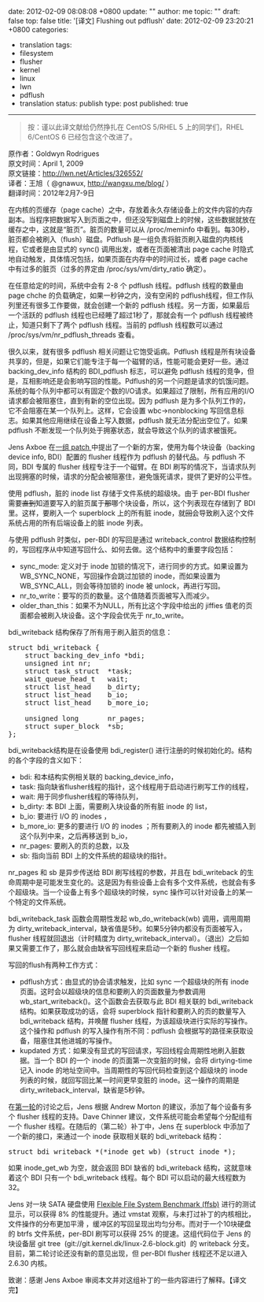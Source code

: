 date: 2012-02-09 08:08:08 +0800
update: ""
author: me
topic: ""
draft: false
top: false
title: '[译文] Flushing out pdflush'
date: 2012-02-09 23:20:21 +0800
categories:
- translation
tags:
- filesystem
- flusher
- kernel
- linux
- lwn
- pdflush
- translation
status: publish
type: post
published: true
---
<blockquote>按：谨以此译文献给仍然挣扎在 CentOS 5/RHEL 5 上的同学们，RHEL 6/CentOS 6 已经包含这个改进了。</p></blockquote>

<p>原作者：Goldwyn Rodrigues<br />
原文时间：April 1, 2009<br />
原文链接：<a href="http://lwn.net/Articles/326552/">http://lwn.net/Articles/326552/ </a><br />
译者：王旭（ @gnawux, <a href="http://wangxu.me/blog/">http://wangxu.me/blog/</a> ）<br />
翻译时间：2012年2月7-9日</p>

<p>在内核的页缓存（page cache）之中，存放着永久存储设备上的文件内容的内存副本。当程序把数据写入到页面之中，但还没写到磁盘上的时候，这些数据就放在缓存之中，这就是“脏页”。脏页的数量可以从 /proc/meminfo 中看到。每30秒，脏页都会被刷入（flush）磁盘。Pdflush 是一组负责将脏页刷入磁盘的内核线程，它或者是由显式的 sync() 调用出发，或者在页面被清出 page cache 时隐式地自动触发，具体情况包括，如果页面在内存中的时间过长，或者 page cache 中有过多的脏页（过多的界定由 /proc/sys/vm/dirty_ratio 确定）。</p>

<p>在任意给定的时间，系统中会有 2-8 个 pdflush 线程。pdflush 线程的数量由 page chche 的负载确定，如果一秒钟之内，没有空闲的 pdflush线程，但工作队列里还有很多工作要做，就会创建一个新的 pdflush 线程。另一方面，如果最后一个活跃的 pdflush 线程也已经睡了超过1秒了，那就会有一个 pdflush 线程被终止，知道只剩下了两个 pdflush 线程。当前的 pdflush 线程数可以通过 /proc/sys/vm/nr_pdflush_threads 查看。</p>

<p>很久以来，就有很多 pdflush 相关问题让它饱受诟病。Pdflush 线程是所有块设备共享的，但是，如果它们能专注于每一个磁臂的话，性能可能会更好一些。通过 backing_dev_info 结构的 BDI_pdflush 标志，可以避免 pdflush 线程的竞争，但是，互相影响还是会影响写回的性能。Pdflush的另一个问题是请求的饥饿问题。系统的每个队列中都可以有固定个数的I/O请求。如果超过了限制，所有应用的I/O请求都会被阻塞住，直到有新的空位出现。因为 pdflush 是为多个队列工作的，它不会阻塞在某一个队列上。这样，它会设置 wbc-&gt;nonblocking 写回信息标志。如果其他应用继续在设备上写入数据，pdflush 就无法分配出空位了。如果 pdflush 不断发现一个队列处于拥塞状态，就会导致这个队列的请求被饿死。</p>

<p>Jens Axboe 在<a href="http://lwn.net/Articles/324833/">一组 patch </a>中提出了一个新的方案，使用为每个块设备（backing device info, BDI）配置的 flusher 线程作为 pdflush 的替代品。与 pdflush 不同，BDI 专属的 flusher 线程专注于一个磁臂。在 BDI 刷写的情况下，当请求队列出现拥塞的时候，请求的分配会被阻塞住，避免饿死请求，提供了更好的公平性。</p>

<p>使用 pdflush，脏的 inode list 存储于文件系统的超级块。由于 per-BDI flusher 需要<del>直到</del>知道要写入的脏页属于<del>那</del>哪个块设备，所以，这个列表现在存储到了 BDI 里。这样，要刷入一个 superblock 上的所有脏 inode，就<del>回</del>会导致刷入这个文件系统占用的所有后端设备上的脏 inode 列表。</p>

<p>与使用 pdflush 时类似，per-BDI 的写回是通过 writeback_control 数据结构控制的，写回程序从中知道写回什么、如何去做。这个结构中的重要字段包括：</p>

<ul>

<li>sync_mode: 定义对于 inode 加锁的情况下，进行同步的方式。如果设置为 WB_SYNC_NONE，写回操作会跳过加锁的 inode，而如果设置为 WB_SYNC_ALL，则会等待加锁的 inode 被 unlock，再进行写回。</li>

<li>nr_to_write：要写的页的数量。这个值随着页面被写入而减少。</li>

<li>older_than_this：如果不为NULL，所有比这个字段中给出的 jiffies 值老的页面都会被刷入块设备。这个字段会优先于 nr_to_write。</li>

</ul>

<p>bdi_writeback 结构保存了所有用于刷入脏页的信息：</p>

<pre class="brush: c; gutter: true">struct bdi_writeback {
	struct backing_dev_info *bdi;
	unsigned int nr;
	struct task_struct	*task;
	wait_queue_head_t	wait;
	struct list_head	b_dirty;
	struct list_head	b_io;
	struct list_head	b_more_io;

	unsigned long		nr_pages;
	struct super_block	*sb;
};</pre>

<p>bdi_writeback结构是在设备使用 bdi_register() 进行注册的时候初始化的。结构的各个字段的含义如下：</p>

<ul>

<li>bdi: 和本结构实例相关联的 backing_device_info，</li>

<li>task: 指向缺省flusher线程的指针，这个线程用于启动进行刷写工作的线程，</li>

<li>wait: 用于同步flusher线程的等待队列，</li>

<li>b_dirty: 本 BDI 上面，需要刷入块设备的所有脏 inode 的 list，</li>

<li>b_io: 要进行 I/O 的 inodes ，</li>

<li>b_more_io: 更多的要进行 I/O 的 inodes ；所有要刷入的 inode 都先被插入到这个队列中来，之后再移送到 b_io，</li>

<li>nr_pages: 要刷入的页的总数，以及</li>

<li>sb: 指向当前 BDI 上的文件系统的超级块的指针。</li>

</ul>

<p>nr_pages 和 sb 是异步传送给 BDI 刷写线程的参数，并且在 bdi_writeback 的生命周期中是可能发生变化的。这是因为有些设备上会有多个文件系统，也就会有多个超级块。当一个设备上有多个超级块的时候，sync 操作可以针对设备上的某一个特定的文件系统。</p>

<p>bdi_writeback_task 函数会周期性发起 wb_do_writeback(wb) 调用，调用周期为 dirty_writeback_interval，缺省值是5秒。如果5分钟内都没有页面被写入，flusher 线程就回退出（计时精度为 dirty_writeback_interval）。（退出）之后如果又需要工作了，那么就会由缺省写回线程来启动一个新的 flusher 线程。</p>

<p>写回的flush有两种工作方式：</p>

<ul>

<li>pdflush方式：由显式的协会请求触发，比如 sync 一个超级块的所有 inode 页面。这时会以超级块的信息和要刷入的页面数量为参数调用 wb_start_writeback()。这个函数会去获取与此 BDI 相关联的 bdi_writeback 结构。如果获取成功的话，会将 superblock 指针和要刷入的页的数量写入 bdi_writeback 结构，并唤醒 flusher 线程，为该超级块进行实际的写操作。这个操作和 pdflush 的写入操作有所不同：pdflush 会根据写的路径来获取设备，阻塞住其他进城的写操作。</li>

<li>kupdated 方式：如果没有显式的写回请求，写回线程会周期性地刷入脏数据。当一个 BDI 的一个 inode 的页面第一次变脏的时候，会将 dirtying-time 记入 inode 的地址空间中。当周期性的写回代码检查到这个超级块的 inode 列表的时候，就回写回比某一时间更早变脏的 inode。这一操作的周期是 dirty_writeback_interval，缺省是5秒钟。</li>

</ul>

<p>在<a href="http://lwn.net/Articles/322920/">第一轮</a>的讨论之后，Jens 根据 Andrew Morton 的建议，添加了每个设备有多个 flusher 线程的支持。Dave Chinner 建议，文件系统可能会希望每个分配组有一个 flusher 线程。在随后的（第二轮）补丁中，Jens 在 superblock 中添加了一个新的接口，来通过一个 inode 获取相关联的 bdi_writeback 结构：</p>

<pre class="brush: c; gutter: true">struct bdi_writeback *(*inode_get_wb) (struct inode *);</pre>

<p>如果 inode_get_wb 为空，就会返回 BDI 缺省的 bdi_writeback 结构，这就意味着这个 BDI 只有一个 bdi_writeback 线程。每个 BDI 可以启动的最大线程数为 32。</p>

<p>Jens 对一块 SATA 硬盘使用 <a href="http://sourceforge.net/projects/ffsb/">Flexible File System Benchmark (ffsb)</a> 进行的测试显示，可以获得 8% 的性能提升。通过 vmstat 观察，与未打过补丁的内核相比，文件操作的分布更加平滑 ，缓冲区的写回呈现出均匀分布。而对于一个10块硬盘的 btrfs 文件系统，per-BDI 刷写可以获得 25% 的提速。这组代码位于 Jens 的块设备层 git tree  (git://git.kernel.dk/linux-2.6-block.git)  的 writeback 分支。目前，第二轮讨论还没有新的意见出现，但 per-BDI flusher 线程还不足以进入 2.6.30 内核。</p>

<p>致谢：感谢 Jens Axboe 审阅本文并对这组补丁的一些内容进行了解释。【译文完】</p>

